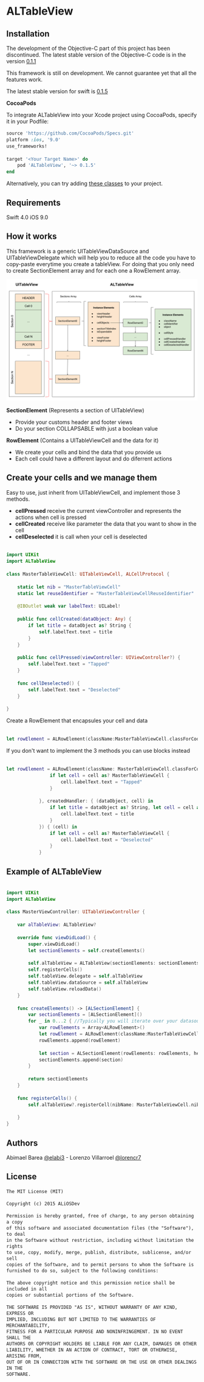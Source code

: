 ALTableView
==============

Installation
--------

The development of the Objective-C part of this project has been discontinued. The latest stable version of the Objective-C code is in the version [0.1.1](https://github.com/ALiOSDev/ALTableView/tree/0.1.1)

This framework is still on development. We cannot guarantee yet that all the features work.

The latest stable version for swift is  [0.1.5](https://github.com/ALiOSDev/ALTableView/tree/0.1.5)


**CocoaPods**

To integrate ALTableView into your Xcode project using CocoaPods, specify it in your Podfile:

```ruby
source 'https://github.com/CocoaPods/Specs.git'
platform :ios, '9.0'
use_frameworks!

target '<Your Target Name>' do
    pod 'ALTableView', '~> 0.1.5'
end
```

Alternatively, you can try adding [these classes](https://github.com/ALiOSDev/ALTableView/tree/master/ALTableViewSwift/ALTableView/ALTableView/ALTableViewClasses) to your project.

Requirements
--------

Swift 4.0
iOS 9.0

How it works
--------

This framework is a generic UITableViewDataSource and UITableViewDelegate which will help you to reduce all the code you have to copy-paste everytime you create a tableView. For doing that you only need to create  SectionElement array and for each one a RowElement array.

<img src="https://github.com/ALiOSDev/ALTableView/blob/master/screenshots/ALTableViewDiagram.png">

**SectionElement** (Represents a section of UITableView)
- Provide your customs header and footer views
- Do your section COLLAPSABLE with just a boolean value 

**RowElement** (Contains a UITableViewCell and the data for it)
- We create your cells and bind the data that you provide us 
- Each cell could have a different layout and do diferrent actions 

Create your cells and we manage them
--------

Easy to use, just inherit from UITableViewCell, and implement those 3 methods. 
- **cellPressed** receive the current viewController and represents the actions when cell is pressed
- **cellCreated** receive like parameter the data that you want to show in the cell
- **cellDeselected** it is call when your cell is deselected

```swift

import UIKit
import ALTableView

class MasterTableViewCell: UITableViewCell, ALCellProtocol {
    
    static let nib = "MasterTableViewCell"
    static let reuseIdentifier = "MasterTableViewCellReuseIdentifier"
    
    @IBOutlet weak var labelText: UILabel!
    
    public func cellCreated(dataObject: Any) {
        if let title = dataObject as? String {
            self.labelText.text = title
        }
    }
    
    public func cellPressed(viewController: UIViewController?) {
        self.labelText.text = "Tapped"
    }
    
    func cellDeselected() {
        self.labelText.text = "Deselected"
    }
    
}

```

Create a RowElement that encapsules your cell and data

```swift

let rowElement = ALRowElement(className:MasterTableViewCell.classForCoder(), identifier: MasterTableViewCell.reuseIdentifier, dataObject: "Cell text", estimateHeightMode: true)

```

If you don't want to implement the 3 methods you can use blocks instead

```swift

let rowElement = ALRowElement(className: MasterTableViewCell.classForCoder(), identifier: MasterTableViewCell.reuseIdentifier, dataObject: "Cell text", estimateHeightMode: true, pressedHandler: { (viewController, cell) in
                if let cell = cell as? MasterTableViewCell {
                    cell.labelText.text = "Tapped"
                }
                
            }, createdHandler: { (dataObject, cell) in
                if let title = dataObject as? String, let cell = cell as? MasterTableViewCell {
                    cell.labelText.text = title
                }
            }) { (cell) in
                if let cell = cell as? MasterTableViewCell {
                    cell.labelText.text = "Deselected"
                }
            }
```

Example of ALTableView
--------


```swift

import UIKit
import ALTableView

class MasterViewController: UITableViewController {
    
    var alTableView: ALTableView?
    
    override func viewDidLoad() {
        super.viewDidLoad()
        let sectionElements = self.createElements()
        
        self.alTableView = ALTableView(sectionElements: sectionElements, viewController: self, tableView: self.tableView)
        self.registerCells()
        self.tableView.delegate = self.alTableView
        self.tableView.dataSource = self.alTableView
        self.tableView.reloadData()
    }
    
    func createElements() -> [ALSectionElement] {
        var sectionElements = [ALSectionElement]()
        for _ in 0...2 { //Typically you will iterate over your datasource
            var rowElements = Array<ALRowElement>()
            let rowElement = ALRowElement(className:MasterTableViewCell.classForCoder(), identifier: MasterTableViewCell.reuseIdentifier, dataObject: "Cell text", estimateHeightMode: true)
            rowElements.append(rowElement)

            let section = ALSectionElement(rowElements: rowElements, headerElement: nil, footerElement: nil, isExpandable: true)
            sectionElements.append(section)
        }
        
        return sectionElements
    }
    
    func registerCells() {
        self.alTableView?.registerCell(nibName: MasterTableViewCell.nib, reuseIdentifier: MasterTableViewCell.reuseIdentifier)

    }
}

```

Authors
--------

Abimael Barea [@elabi3](https://github.com/elabi3) - 
Lorenzo Villarroel [@lorencr7](https://github.com/lorencr7) 

License
-------

	The MIT License (MIT)

	Copyright (c) 2015 ALiOSDev

	Permission is hereby granted, free of charge, to any person obtaining a copy
	of this software and associated documentation files (the "Software"), to deal
	in the Software without restriction, including without limitation the rights
	to use, copy, modify, merge, publish, distribute, sublicense, and/or sell
	copies of the Software, and to permit persons to whom the Software is
	furnished to do so, subject to the following conditions:

	The above copyright notice and this permission notice shall be included in all
	copies or substantial portions of the Software.

	THE SOFTWARE IS PROVIDED "AS IS", WITHOUT WARRANTY OF ANY KIND, EXPRESS OR
	IMPLIED, INCLUDING BUT NOT LIMITED TO THE WARRANTIES OF MERCHANTABILITY,
	FITNESS FOR A PARTICULAR PURPOSE AND NONINFRINGEMENT. IN NO EVENT SHALL THE
	AUTHORS OR COPYRIGHT HOLDERS BE LIABLE FOR ANY CLAIM, DAMAGES OR OTHER
	LIABILITY, WHETHER IN AN ACTION OF CONTRACT, TORT OR OTHERWISE, ARISING FROM,
	OUT OF OR IN CONNECTION WITH THE SOFTWARE OR THE USE OR OTHER DEALINGS IN THE
	SOFTWARE.


